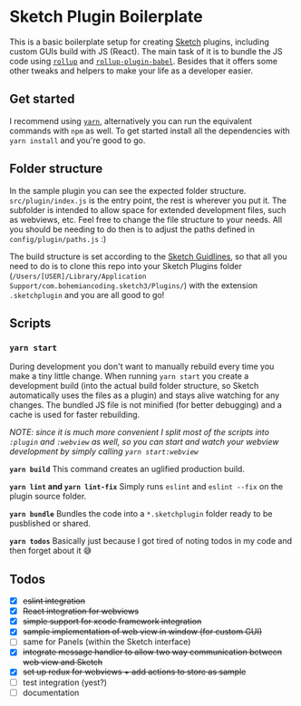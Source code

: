# Sketch Plugin Boilerplate

This is a basic boilerplate setup for creating [Sketch](https://www.sketchapp.com/) plugins, including custom GUIs build with JS (React). The main task of it is to bundle the JS code using [`rollup`](https://github.com/rollup/rollup) and [`rollup-plugin-babel`](https://github.com/rollup/rollup-plugin-babel). Besides that it offers some other tweaks and helpers to make your life as a developer easier.

## Get started
I recommend using [`yarn`](https://yarnpkg.com/), alternatively you can run the equivalent commands with `npm` as well. To get started install all the dependencies with `yarn install` and you're good to go.

## Folder structure
In the sample plugin you can see the expected folder structure. `src/plugin/index.js` is the entry point, the rest is wherever you put it. The subfolder is intended to allow space for extended development files, such as webviews, etc. Feel free to change the file structure to your needs. All you should be needing to do then is to adjust the paths defined in `config/plugin/paths.js` :)

The build structure is set according to the [Sketch Guidlines](http://developer.sketchapp.com/introduction/plugin-bundles/), so that all you need to do is to clone this repo into your Sketch Plugins folder (`/Users/[USER]/Library/Application Support/com.bohemiancoding.sketch3/Plugins/`) with the extension `.sketchplugin` and you are all good to go!

## Scripts
### `yarn start`
During development you don't want to manually rebuild every time you make a tiny little change. When running `yarn start` you create a development build (into the actual build folder structure, so Sketch automatically uses the files as a plugin) and stays alive watching for any changes. The bundled JS file is not minified (for better debugging) and a cache is used for faster rebuilding.

_NOTE: since it is much more convenient I split most of the scripts into `:plugin` and `:webview` as well, so you can start and watch your webview development by simply calling `yarn start:webview`_

**`yarn build`**
This command creates an uglified production build.

**`yarn lint` and `yarn lint-fix`**
Simply runs `eslint` and `eslint --fix` on the plugin source folder.

**`yarn bundle`**
Bundles the code into a `*.sketchplugin` folder ready to be pusblished or shared.

**`yarn todos`**
Basically just because I got tired of noting todos in my code and then forget about it 😅

##  Todos
 - [x] ~~eslint integration~~
 - [x] ~~React integration for webviews~~
 - [x] ~~simple support for xcode framework integration~~
 - [x] ~~sample implementation of web view in window (for custom GUI)~~
 - [ ] same for Panels (within the Sketch interface)
 - [x] ~~integrate message handler to allow two way communication between web view and Sketch~~
 - [x] ~~set up redux for webviews + add actions to store as sample~~
 - [ ] test integration (yest?)
 - [ ] documentation
